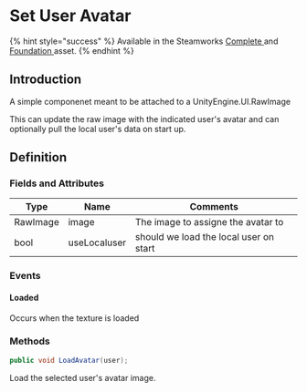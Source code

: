 # Set User Avatar

{% hint style="success" %}
Available in the Steamworks [Complete ](https://assetstore.unity.com/packages/tools/utilities/ux-v2-complete-201905)and [Foundation ](https://assetstore.unity.com/packages/tools/utilities/ux-v2-foundation-202671)asset.
{% endhint %}

## Introduction

A simple componenet meant to be attached to a UnityEngine.UI.RawImage

This can update the raw image with the indicated user's avatar and can optionally pull the local user's data on start up.

## Definition

### Fields and Attributes

| Type     | Name         | Comments                               |
| -------- | ------------ | -------------------------------------- |
| RawImage | image        | The image to assigne the avatar to     |
| bool     | useLocaluser | should we load the local user on start |



### Events

#### Loaded

Occurs when the texture is loaded

### Methods

```csharp
public void LoadAvatar(user);
```

Load the selected user's avatar image.
